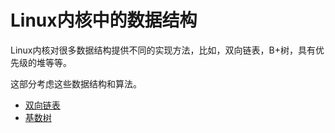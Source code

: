 Linux内核中的数据结构
========================================================================

Linux内核对很多数据结构提供不同的实现方法，比如，双向链表，B+树，具有优先级的堆等等。

这部分考虑这些数据结构和算法。

  * [双向链表](https://xinqiu.gitbooks.io/linux-insides-cn/content/DataStructures/dlist.html)
  * [基数树](https://xinqiu.gitbooks.io/linux-insides-cn/content/DataStructures/radix-tree.html)
